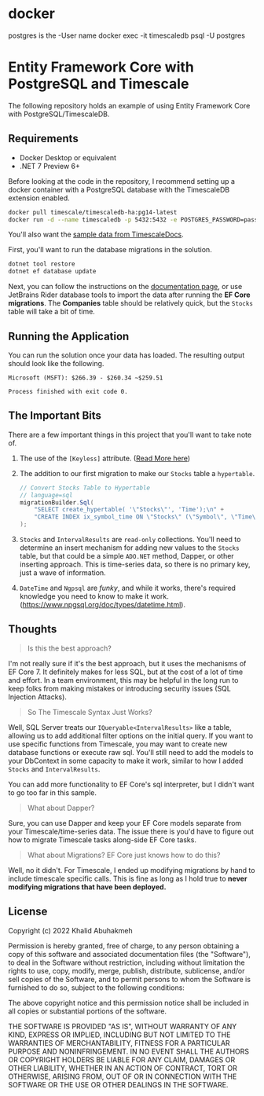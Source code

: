 # docker

postgres is the -User name
docker exec -it timescaledb psql -U postgres

# Entity Framework Core with PostgreSQL and Timescale

The following repository holds an example of using Entity Framework Core with
PostgreSQL/TimescaleDB.

## Requirements

- Docker Desktop or equivalent
- .NET 7 Preview 6+

Before looking at the code in the repository, I recommend setting up a docker container with
a PostgreSQL database with the TimescaleDB extension enabled.

```bash
docker pull timescale/timescaledb-ha:pg14-latest
docker run -d --name timescaledb -p 5432:5432 -e POSTGRES_PASSWORD=password timescale/timescaledb-ha:pg14-latest
```

You'll also want the [sample data from TimescaleDocs](https://assets.timescale.com/docs/downloads/get-started/real_time_stock_data.zip).

First, you'll want to run the database migrations in the solution.

```bash
dotnet tool restore
dotnet ef database update
```

Next, you can follow the instructions on the [documentation page](https://docs.timescale.com/getting-started/latest/add-data/#ingest-the-dataset), or use JetBrains Rider database tools to import the data after running the **EF Core migrations**. The **Companies** table should be relatively quick, but the `Stocks` table will take a bit of time.

## Running the Application

You can run the solution once your data has loaded. The resulting output should look like the following.

```console
Microsoft (MSFT): $266.39 - $260.34 ~$259.51

Process finished with exit code 0.
```

## The Important Bits

There are a few important things in this project that you'll want to take note of.

1. The use of the `[Keyless]` attribute. ([Read More here](https://docs.microsoft.com/en-us/ef/core/modeling/keyless-entity-types?tabs=data-annotations))

2. The addition to our first migration to make our `Stocks` table a `hypertable`.
   ```csharp
   // Convert Stocks Table to Hypertable
   // language=sql
   migrationBuilder.Sql(
       "SELECT create_hypertable( '\"Stocks\"', 'Time');\n" +
       "CREATE INDEX ix_symbol_time ON \"Stocks\" (\"Symbol\", \"Time\" DESC)"
   );
   ```
3. `Stocks` and `IntervalResults` are `read-only` collections. You'll need to determine an insert mechanism for adding new values to the `Stocks` table, but that could be a simple `ADO.NET` method, Dapper, or other inserting approach. This is time-series data, so there is no primary key, just a wave of information.
4. `DateTime` and `Ngpsql` are _funky_, and while it works, there's required knowledge you need to know to make it work. (https://www.npgsql.org/doc/types/datetime.html).

## Thoughts

> Is this the best approach?

I'm not really sure if it's the best approach, but it uses the mechanisms of EF Core 7. It definitely makes for less SQL, but at the cost of a lot of time and effort. In a team environment, this may be helpful in the long run to keep folks from making mistakes or introducing security issues (SQL Injection Attacks).

> So The Timescale Syntax Just Works?

Well, SQL Server treats our `IQueryable<IntervalResults>` like a table, allowing us to add additional filter options on the initial query. If you want to use specific functions from Timescale, you may want to create new database functions or execute raw sql. You'll still need to add the models to your DbContext in some capacity to make it work, similar to how I added `Stocks` and `IntervalResults`.

You can add more functionality to EF Core's sql interpreter, but I didn't want to go too far in this sample.

> What about Dapper?

Sure, you can use Dapper and keep your EF Core models separate from your Timescale/time-series data. The issue there is you'd have to figure out how to migrate Timescale tasks along-side EF Core tasks.

> What about Migrations? EF Core just knows how to do this?

Well, no it didn't. For Timescale, I ended up modifying migrations by hand to include timescale specific calls. This is fine as long as I hold true to **never modifying migrations that have been deployed.**

## License

Copyright (c) 2022 Khalid Abuhakmeh

Permission is hereby granted, free of charge, to any person obtaining a copy
of this software and associated documentation files (the "Software"), to deal
in the Software without restriction, including without limitation the rights
to use, copy, modify, merge, publish, distribute, sublicense, and/or sell
copies of the Software, and to permit persons to whom the Software is
furnished to do so, subject to the following conditions:

The above copyright notice and this permission notice shall be included in all
copies or substantial portions of the software.

THE SOFTWARE IS PROVIDED "AS IS", WITHOUT WARRANTY OF ANY KIND, EXPRESS OR
IMPLIED, INCLUDING BUT NOT LIMITED TO THE WARRANTIES OF MERCHANTABILITY,
FITNESS FOR A PARTICULAR PURPOSE AND NONINFRINGEMENT. IN NO EVENT SHALL THE
AUTHORS OR COPYRIGHT HOLDERS BE LIABLE FOR ANY CLAIM, DAMAGES OR OTHER
LIABILITY, WHETHER IN AN ACTION OF CONTRACT, TORT OR OTHERWISE, ARISING FROM,
OUT OF OR IN CONNECTION WITH THE SOFTWARE OR THE USE OR OTHER DEALINGS IN THE
SOFTWARE.
